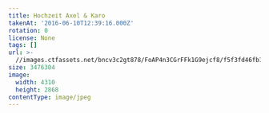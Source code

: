 ```yaml
---
title: Hochzeit Axel & Karo
takenAt: '2016-06-10T12:39:16.000Z'
rotation: 0
license: None
tags: []
url: >-
  //images.ctfassets.net/bncv3c2gt878/FoAP4n3CGrFFk1G9ejcf8/f5f3fd46fb112427714e62c5394e5849/hochzeit-axel--karo_28144091036_o
size: 3476304
image:
  width: 4310
  height: 2868
contentType: image/jpeg
---
```


